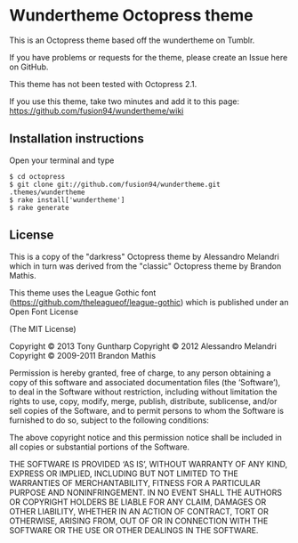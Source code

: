# Wundertheme Octopress theme

This is an Octopress theme based off the wundertheme on Tumblr.

If you have problems or requests for the theme, please create an Issue here on GitHub. 

This theme has not been tested with Octopress 2.1.

If you use this theme, take two minutes and add it to this page: https://github.com/fusion94/wundertheme/wiki

## Installation instructions

Open your terminal and type

	$ cd octopress
	$ git clone git://github.com/fusion94/wundertheme.git .themes/wundertheme
	$ rake install['wundertheme']
	$ rake generate

## License

This is a copy of the "darkress" Octopress theme by Alessandro Melandri which in turn was derived from the "classic" Octopress theme by Brandon Mathis.

This theme uses the League Gothic font (https://github.com/theleagueof/league-gothic) which is published under an Open Font License

(The MIT License)

Copyright © 2013 Tony Guntharp
Copyright © 2012 Alessandro Melandri
Copyright © 2009-2011 Brandon Mathis

Permission is hereby granted, free of charge, to any person obtaining a copy of this software and associated documentation files (the ‘Software’), to deal in the Software without restriction, including without limitation the rights to use, copy, modify, merge, publish, distribute, sublicense, and/or sell copies of the Software, and to permit persons to whom the Software is furnished to do so, subject to the following conditions:

The above copyright notice and this permission notice shall be included in all copies or substantial portions of the Software.

THE SOFTWARE IS PROVIDED ‘AS IS’, WITHOUT WARRANTY OF ANY KIND, EXPRESS OR IMPLIED, INCLUDING BUT NOT LIMITED TO THE WARRANTIES OF MERCHANTABILITY, FITNESS FOR A PARTICULAR PURPOSE AND NONINFRINGEMENT. IN NO EVENT SHALL THE AUTHORS OR COPYRIGHT HOLDERS BE LIABLE FOR ANY CLAIM, DAMAGES OR OTHER LIABILITY, WHETHER IN AN ACTION OF CONTRACT, TORT OR OTHERWISE, ARISING FROM, OUT OF OR IN CONNECTION WITH THE SOFTWARE OR THE USE OR OTHER DEALINGS IN THE SOFTWARE.
